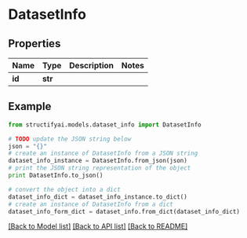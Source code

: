 # DatasetInfo


## Properties
Name | Type | Description | Notes
------------ | ------------- | ------------- | -------------
**id** | **str** |  | 

## Example

```python
from structifyai.models.dataset_info import DatasetInfo

# TODO update the JSON string below
json = "{}"
# create an instance of DatasetInfo from a JSON string
dataset_info_instance = DatasetInfo.from_json(json)
# print the JSON string representation of the object
print DatasetInfo.to_json()

# convert the object into a dict
dataset_info_dict = dataset_info_instance.to_dict()
# create an instance of DatasetInfo from a dict
dataset_info_form_dict = dataset_info.from_dict(dataset_info_dict)
```
[[Back to Model list]](../README.md#documentation-for-models) [[Back to API list]](../README.md#documentation-for-api-endpoints) [[Back to README]](../README.md)


